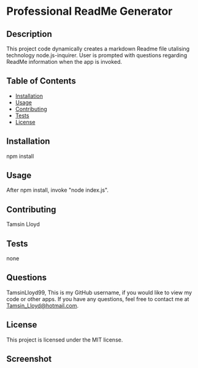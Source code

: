 # Professional ReadMe Generator

## Description
This project code dynamically creates a markdown Readme file utalising technology node.js-inquirer. User is prompted with questions regarding ReadMe information when the app is invoked.

## Table of Contents
- [Installation](#installation)
- [Usage](#usage)
- [Contributing](#contributing)
- [Tests](#tests)
- [License](#license)

## Installation
npm install

## Usage
After npm install, invoke "node index.js".

## Contributing
Tamsin Lloyd

## Tests
none

## Questions
TamsinLloyd99, This is my GitHub username, if you would like to view my code or other apps. If you have any questions, feel free to contact me at Tamsin_Lloyd@hotmail.com.

## License
This project is licensed under the MIT license.

## Screenshot
![]()
<!-- add screenshot -->